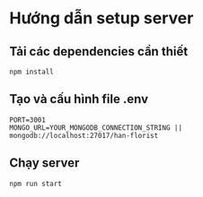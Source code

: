 # Hướng dẫn setup server

## Tải các dependencies cần thiết

```
npm install
```

## Tạo và cấu hình file .env

```
PORT=3001
MONGO_URL=YOUR_MONGODB_CONNECTION_STRING || mongodb://localhost:27017/han-florist

```

## Chạy server

```
npm run start 
```

